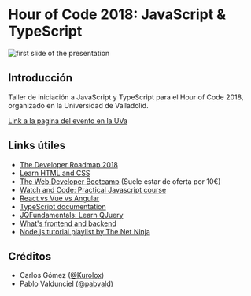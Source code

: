 # Hour of Code 2018: JavaScript & TypeScript
![first slide of the presentation](static/portrait.png)

## Introducción
Taller de iniciación a JavaScript y TypeScript para el Hour of Code 2018, organizado en la Universidad de Valladolid.

[Link a la pagina del evento en la UVa](http://eventos.uva.es/27587/detail/la-hora-del-codigo-2018.html)

## Links útiles

- [The Developer Roadmap 2018](https://github.com/kamranahmedse/developer-roadmap)
- [Learn HTML and CSS](https://learn.shayhowe.com/)
- [The Web Developer Bootcamp](https://www.udemy.com/the-web-developer-bootcamp/) (Suele estar de oferta por 10€)
- [Watch and Code: Practical Javascript course](https://watchandcode.com/p/practical-javascript)
- [React vs Vue vs Angular](https://medium.com/@TechMagic/reactjs-vs-angular5-vs-vue-js-what-to-choose-in-2018-b91e028fa91d)
- [TypeScript documentation](https://www.typescriptlang.org/docs/home.html)
- [JQFundamentals: Learn QJuery](http://jqfundamentals.com/)
- [What's frontend and backend](https://blog.teamtreehouse.com/i-dont-speak-your-language-frontend-vs-backend)
- [Node.js tutorial playlist by The Net Ninja](https://www.youtube.com/watch?v=w-7RQ46RgxU&list=PL4cUxeGkcC9gcy9lrvMJ75z9maRw4byYp)

## Créditos

- Carlos Gómez ([@Kurolox](https://github.com/Kurolox))
- Pablo Valdunciel ([@pabvald](https://github.com/pabvald))